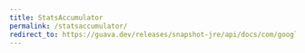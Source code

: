 ```yaml
---
title: StatsAccumulator
permalink: /statsaccumulator/
redirect_to: https://guava.dev/releases/snapshot-jre/api/docs/com/google/common/math/StatsAccumulator.html
---
```

